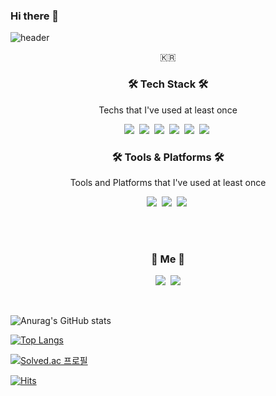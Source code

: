 ### Hi there 👋

<!--
**naekang/naekang** is a ✨ _special_ ✨ repository because its `README.md` (this file) appears on your GitHub profile.

Here are some ideas to get you started:

- 🔭 I’m currently working on ...
- 🌱 I’m currently learning ...
- 👯 I’m looking to collaborate on ...
- 🤔 I’m looking for help with ...
- 💬 Ask me about ...
- 📫 How to reach me: ...
- 😄 Pronouns: ...
- ⚡ Fun fact: ...
-->


![header](https://capsule-render.vercel.app/api?type=soft&color=auto&height=150&section=header&text=Naekang&fontSize=70&animation=twinkling)

<p align="center">🇰🇷</p>

<h3 align="center">🛠 Tech Stack 🛠</h3>

<p align="center"> Techs that I've used at least once </p>

<p align="center">
  <img src="https://img.shields.io/badge/Python-3766AB?style=flat-square&logo=Python&logoColor=white"/></a>&nbsp 
  <img src="https://img.shields.io/badge/Javascript-ffb13b?style=flat-square&logo=javascript&logoColor=white"/></a>&nbsp 
  <img src="https://img.shields.io/badge/Java-007396?style=flat-square&logo=Java&logoColor=white"/></a>&nbsp 
  <img src="https://img.shields.io/badge/Spring-6DB33F?style=flat-square&logo=Spring&logoColor=white"/></a>&nbsp
  <img src="https://img.shields.io/badge/SpringBoot-6DB33F?style=flat-square&logo=SpringBoot&logoColor=white"/></a>&nbsp
  <img src="https://img.shields.io/badge/MySQL-4479A1?style=flat-square&logo=MySQL&logoColor=white"/></a>&nbsp
</p>

<h3 align="center">🛠 Tools & Platforms 🛠</h3>


<p align="center"> Tools and Platforms that I've used at least once </p>

<p align="center">
  <img src="https://img.shields.io/badge/Docker-2496ED?style=flat-square&logo=Docker&logoColor=black"/></a>&nbsp 
  <img src="https://img.shields.io/badge/Firebase-FFCA28?style=flat-square&logo=Firebase&logoColor=black"/></a>&nbsp 
  <img src="https://img.shields.io/badge/Git-F05032?style=flat-square&logo=Git&logoColor=black"/></a>&nbsp 
</p>

<br><br>
<h3 align="center"> 🍒 Me 🍒 </h3>
<p align="center">
  <a href="https://naekang.tistory.com/"><img src="https://img.shields.io/badge/Tech%20Blog-11B48A?style=flat-square&logo=Vimeo&logoColor=white&link=https://velog.io/@woo0_hooo"/></a>&nbsp
  <a href="mailto:rlawlsgh6306@gmail.com"><img src="https://img.shields.io/badge/Gmail-d14836?style=flat-square&logo=Gmail&logoColor=white&link=viliketh1s98@naver.com"/></a>
</p>


<br>

![Anurag's GitHub stats](https://github-readme-stats.vercel.app/api?username=naekang&show_icons=true&theme=dark)

[![Top Langs](https://github-readme-stats.vercel.app/api/top-langs/?username=naekang&layout=compact)](https://github.com/naekang/github-readme-stats)


[![Solved.ac
프로필](http://mazassumnida.wtf/api/v2/generate_badge?boj=rlawlsgh6306)](https://solved.ac/rlawlsgh6306)


[![Hits](https://hits.seeyoufarm.com/api/count/incr/badge.svg?url=https%3A%2F%2Fgithub.com%2Fnaekang%2Falgorithm&count_bg=%23DC6EE3&title_bg=%23555555&icon=&icon_color=%23E7E7E7&title=hits&edge_flat=false)](https://hits.seeyoufarm.com)
